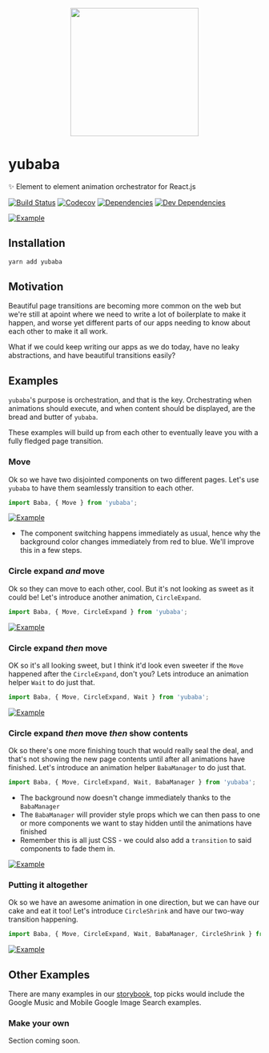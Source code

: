 <div align="center">
  <br />
  <img src="https://github.com/madou/yubaba/blob/master/icon.png?raw=true" width="256px" height="256px" align="center" />
</div>

# yubaba

✨ Element to element animation orchestrator for React.js

[![Build Status](https://travis-ci.org/madou/yubaba.svg?branch=master)](https://travis-ci.org/madou/yubaba)
[![Codecov](https://codecov.io/gh/madou/yubaba/branch/v1/graph/badge.svg)](https://codecov.io/gh/madou/yubaba)
[![Dependencies](https://img.shields.io/david/madou/yubaba.svg?style=flat-squarer)](https://david-dm.org/madou/yubaba)
[![Dev Dependencies](https://david-dm.org/madou/yubaba/dev-status.svg)](https://david-dm.org/madou/yubaba?type=dev)

[![Example](https://github.com/madou/yubaba/raw/master/test/images/example-music.gif)](https://madou.github.io/yubaba/?selectedKind=Examples%2FGoogleMusic&selectedStory=move%20expand%20shrink%20wait&full=0&addons=0&stories=1&panelRight=0)

## Installation

```bash
yarn add yubaba
```

## Motivation

Beautiful page transitions are becoming more common on the web but we're still at apoint where we need to write a lot of boilerplate to make it happen,
and worse yet different parts of our apps needing to know about each other to make it all work.

What if we could keep writing our apps as we do today,
have no leaky abstractions,
and have beautiful transitions easily?

## Examples

`yubaba`'s purpose is orchestration,
and that is the key.
Orchestrating when animations should execute,
and when content should be displayed, are the bread and butter of `yubaba`.

These examples will build up from each other to eventually leave you with a fully fledged page transition.

### Move

Ok so we have two disjointed components on two different pages.
Let's use `yubaba` to have them seamlessly transition to each other.

```javascript
import Baba, { Move } from 'yubaba';
```

[![Example](https://github.com/madou/yubaba/raw/master/test/images/move.gif)](https://madou.github.io/yubaba)

* The component switching happens immediately as usual,
  hence why the background color changes immediately from red to blue.
  We'll improve this in a few steps.

### Circle expand _and_ move

Ok so they can move to each other, cool.
But it's not looking as sweet as it could be!
Let's introduce another animation, `CircleExpand`.

```javascript
import Baba, { Move, CircleExpand } from 'yubaba';
```

[![Example](https://github.com/madou/yubaba/raw/master/test/images/expand-and-move.gif)](https://madou.github.io/yubaba)

### Circle expand _then_ move

OK so it's all looking sweet,
but I think it'd look even sweeter if the `Move` happened after the `CircleExpand`,
don't you?
Lets introduce an animation helper `Wait` to do just that.

```javascript
import Baba, { Move, CircleExpand, Wait } from 'yubaba';
```

[![Example](https://github.com/madou/yubaba/raw/master/test/images/expand-then-move.gif)](https://madou.github.io/yubaba)

### Circle expand _then_ move _then_ show contents

Ok so there's one more finishing touch that would really seal the deal,
and that's not showing the new page contents until after all animations have finished.
Let's introduce an animation helper `BabaManager` to do just that.

```javascript
import Baba, { Move, CircleExpand, Wait, BabaManager } from 'yubaba';
```

* The background now doesn't change immediately thanks to the `BabaManager`
* The `BabaManager` will provider style props which we can then pass to one or more components
  we want to stay hidden until the animations have finished
* Remember this is all just CSS - we could also add a `transition` to said components to fade them in.

[![Example](https://github.com/madou/yubaba/raw/master/test/images/managed-expand-then-move.gif)](https://madou.github.io/yubaba)

### Putting it altogether

Ok so we have an awesome animation in one direction,
but we can have our cake and eat it too!
Let's introduce `CircleShrink` and have our two-way transition happening.

```javascript
import Baba, { Move, CircleExpand, Wait, BabaManager, CircleShrink } from 'yubaba';
```

[![Example](https://github.com/madou/yubaba/raw/master/test/images/altogether.gif)](https://madou.github.io/yubaba)

## Other Examples

There are many examples in our [storybook](https://madou.github.io/yubaba/?selectedKind=Examples%2FGoogleSearch&selectedStory=search%20bar&full=0&addons=0&stories=1&panelRight=0), top picks would include the Google Music and Mobile Google Image Search examples.

### Make your own

Section coming soon.
